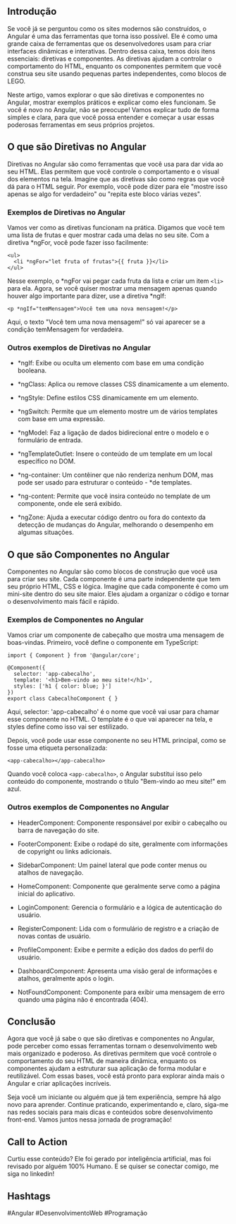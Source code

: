 ## Introdução
Se você já se perguntou como os sites modernos são construídos, o Angular é uma das ferramentas que torna isso possível. Ele é como uma grande caixa de ferramentas que os desenvolvedores usam para criar interfaces dinâmicas e interativas. Dentro dessa caixa, temos dois itens essenciais: diretivas e componentes. As diretivas ajudam a controlar o comportamento do HTML, enquanto os componentes permitem que você construa seu site usando pequenas partes independentes, como blocos de LEGO.

Neste artigo, vamos explorar o que são diretivas e componentes no Angular, mostrar exemplos práticos e explicar como eles funcionam. Se você é novo no Angular, não se preocupe! Vamos explicar tudo de forma simples e clara, para que você possa entender e começar a usar essas poderosas ferramentas em seus próprios projetos.


## O que são Diretivas no Angular
Diretivas no Angular são como ferramentas que você usa para dar vida ao seu HTML. Elas permitem que você controle o comportamento e o visual dos elementos na tela. Imagine que as diretivas são como regras que você dá para o HTML seguir. Por exemplo, você pode dizer para ele "mostre isso apenas se algo for verdadeiro" ou "repita este bloco várias vezes".

### Exemplos de Diretivas no Angular
Vamos ver como as diretivas funcionam na prática. Digamos que você tem uma lista de frutas e quer mostrar cada uma delas no seu site. Com a diretiva *ngFor, você pode fazer isso facilmente:

```
<ul>
  <li *ngFor="let fruta of frutas">{{ fruta }}</li>
</ul>
```

Nesse exemplo, o *ngFor vai pegar cada fruta da lista e criar um item `<li>` para ela. Agora, se você quiser mostrar uma mensagem apenas quando houver algo importante para dizer, use a diretiva *ngIf:

```
<p *ngIf="temMensagem">Você tem uma nova mensagem!</p>
```

Aqui, o texto "Você tem uma nova mensagem!" só vai aparecer se a condição temMensagem for verdadeira.

### Outros exemplos de Diretivas no Angular
- *ngIf: Exibe ou oculta um elemento com base em uma condição booleana.

- *ngClass: Aplica ou remove classes CSS dinamicamente a um elemento.

- *ngStyle: Define estilos CSS dinamicamente em um elemento.

- *ngSwitch: Permite que um elemento mostre um de vários templates com base em uma expressão.

- *ngModel: Faz a ligação de dados bidirecional entre o modelo e o formulário de entrada.

- *ngTemplateOutlet: Insere o conteúdo de um template em um local específico no DOM.

- *ng-container: Um contêiner que não renderiza nenhum DOM, mas pode ser usado para estruturar o conteúdo - *de templates.

- *ng-content: Permite que você insira conteúdo no template de um componente, onde ele será exibido.

- *ngZone: Ajuda a executar código dentro ou fora do contexto da detecção de mudanças do Angular, melhorando o desempenho em algumas situações.

## O que são Componentes no Angular
Componentes no Angular são como blocos de construção que você usa para criar seu site. Cada componente é uma parte independente que tem seu próprio HTML, CSS e lógica. Imagine que cada componente é como um mini-site dentro do seu site maior. Eles ajudam a organizar o código e tornar o desenvolvimento mais fácil e rápido.

### Exemplos de Componentes no Angular
Vamos criar um componente de cabeçalho que mostra uma mensagem de boas-vindas. Primeiro, você define o componente em TypeScript:

```
import { Component } from '@angular/core';

@Component({
  selector: 'app-cabecalho',
  template: '<h1>Bem-vindo ao meu site!</h1>',
  styles: ['h1 { color: blue; }']
})
export class CabecalhoComponent { }
```

Aqui, selector: 'app-cabecalho' é o nome que você vai usar para chamar esse componente no HTML. O template é o que vai aparecer na tela, e styles define como isso vai ser estilizado.

Depois, você pode usar esse componente no seu HTML principal, como se fosse uma etiqueta personalizada:

```
<app-cabecalho></app-cabecalho>
```

Quando você coloca `<app-cabecalho>`, o Angular substitui isso pelo conteúdo do componente, mostrando o título "Bem-vindo ao meu site!" em azul.

### Outros exemplos de Componentes no Angular
- HeaderComponent: Componente responsável por exibir o cabeçalho ou barra de navegação do site.

- FooterComponent: Exibe o rodapé do site, geralmente com informações de copyright ou links adicionais.

- SidebarComponent: Um painel lateral que pode conter menus ou atalhos de navegação.

- HomeComponent: Componente que geralmente serve como a página inicial do aplicativo.

- LoginComponent: Gerencia o formulário e a lógica de autenticação do usuário.

- RegisterComponent: Lida com o formulário de registro e a criação de novas contas de usuário.

- ProfileComponent: Exibe e permite a edição dos dados do perfil do usuário.

- DashboardComponent: Apresenta uma visão geral de informações e atalhos, geralmente após o login.

- NotFoundComponent: Componente para exibir uma mensagem de erro quando uma página não é encontrada (404).

## Conclusão
Agora que você já sabe o que são diretivas e componentes no Angular, pode perceber como essas ferramentas tornam o desenvolvimento web mais organizado e poderoso. As diretivas permitem que você controle o comportamento do seu HTML de maneira dinâmica, enquanto os componentes ajudam a estruturar sua aplicação de forma modular e reutilizável. Com essas bases, você está pronto para explorar ainda mais o Angular e criar aplicações incríveis.

Seja você um iniciante ou alguém que já tem experiência, sempre há algo novo para aprender. Continue praticando, experimentando e, claro, siga-me nas redes sociais para mais dicas e conteúdos sobre desenvolvimento front-end. Vamos juntos nessa jornada de programação!

## Call to Action
Curtiu esse conteúdo? Ele foi gerado por inteligência artificial, mas foi revisado por alguém 100% Humano. E se quiser se conectar comigo, me siga no linkedin!

## Hashtags
#Angular #DesenvolvimentoWeb #Programação


